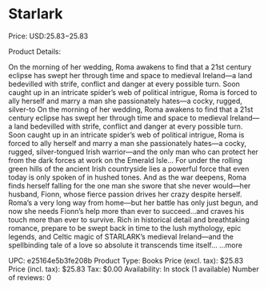 # Starlark

Price: USD:$25.83-$25.83

Product Details:

On the morning of her wedding, Roma awakens to find that a 21st century eclipse has swept her through time and space to medieval Ireland—a land bedevilled with strife, conflict and danger at every possible turn. Soon caught up in an intricate spider’s web of political intrigue, Roma is forced to ally herself and marry a man she passionately hates—a cocky, rugged, silver-to On the morning of her wedding, Roma awakens to find that a 21st century eclipse has swept her through time and space to medieval Ireland—a land bedevilled with strife, conflict and danger at every possible turn. Soon caught up in an intricate spider’s web of political intrigue, Roma is forced to ally herself and marry a man she passionately hates—a cocky, rugged, silver-tongued Irish warrior—and the only man who can protect her from the dark forces at work on the Emerald Isle… For under the rolling green hills of the ancient Irish countryside lies a powerful force that even today is only spoken of in hushed tones. And as the war deepens, Roma finds herself falling for the one man she swore that she never would—her husband, Fionn, whose fierce passion drives her crazy despite herself. Roma’s a very long way from home—but her battle has only just begun, and now she needs Fionn’s help more than ever to succeed…and craves his touch more than ever to survive. Rich in historical detail and breathtaking romance, prepare to be swept back in time to the lush mythology, epic legends, and Celtic magic of STARLARK’s medieval Ireland—and the spellbinding tale of a love so absolute it transcends time itself… ...more

UPC: e25164e5b3fe208b
Product Type: Books
Price (excl. tax): $25.83
Price (incl. tax): $25.83
Tax: $0.00
Availability: In stock (1 available)
Number of reviews: 0